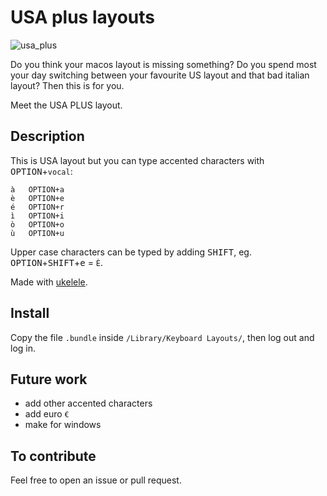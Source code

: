 # USA plus layouts

![usa_plus](/res/usa_ita.png)

Do you think your macos layout is missing something? Do you spend most your
day switching between your favourite US layout and that bad italian layout?
Then this is for you.

Meet the USA PLUS layout.

## Description

This is USA layout but you can type accented characters with <kbd>OPTION</kbd>+`vocal`:

```
à   OPTION+a
è   OPTION+e
é   OPTION+r
ì   OPTION+i
ò   OPTION+o
ù   OPTION+u
```

Upper case characters can be typed by adding <kbd>SHIFT</kbd>, eg. <kbd>OPTION</kbd>+<kbd>SHIFT</kbd>+<kbd>e</kbd> = `È`.

Made with [ukelele](https://software.sil.org/ukelele/).

## Install

Copy the file `.bundle` inside `/Library/Keyboard Layouts/`, then log out and log in.

## Future work

- add other accented characters
- add euro `€`
- make for windows

## To contribute

Feel free to open an issue or pull request.